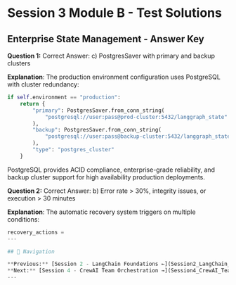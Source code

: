 # Session 3 Module B - Test Solutions

## Enterprise State Management - Answer Key

**Question 1:** Correct Answer: c) PostgresSaver with primary and backup clusters  

**Explanation**: The production environment configuration uses PostgreSQL with cluster redundancy:
```python
if self.environment == "production":
    return {
        "primary": PostgresSaver.from_conn_string(
            "postgresql://user:pass@prod-cluster:5432/langgraph_state"
        ),
        "backup": PostgresSaver.from_conn_string(
            "postgresql://user:pass@backup-cluster:5432/langgraph_state"
        ),
        "type": "postgres_cluster"
    }
```

PostgreSQL provides ACID compliance, enterprise-grade reliability, and backup cluster support for high availability production deployments.

**Question 2:** Correct Answer: b) Error rate > 30%, integrity issues, or execution > 30 minutes  

**Explanation**: The automatic recovery system triggers on multiple conditions:
```python
recovery_actions =
---

## 🧭 Navigation

**Previous:** [Session 2 - LangChain Foundations ←](Session2_LangChain_Foundations.md)
**Next:** [Session 4 - CrewAI Team Orchestration →](Session4_CrewAI_Team_Orchestration.md)
---

